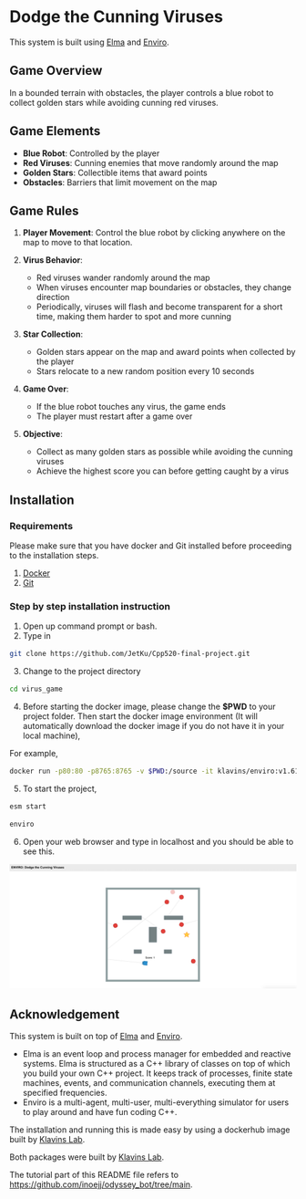 # Dodge the Cunning Viruses
This system is built using [Elma](https://github.com/klavinslab/elma) and [Enviro](https://github.com/klavinslab/enviro).

## Game Overview
In a bounded terrain with obstacles, the player controls a blue robot to collect golden stars while avoiding cunning red viruses.

## Game Elements
- **Blue Robot**: Controlled by the player
- **Red Viruses**: Cunning enemies that move randomly around the map
- **Golden Stars**: Collectible items that award points
- **Obstacles**: Barriers that limit movement on the map

## Game Rules
1. **Player Movement**: Control the blue robot by clicking anywhere on the map to move to that location.

2. **Virus Behavior**:
   - Red viruses wander randomly around the map
   - When viruses encounter map boundaries or obstacles, they change direction
   - Periodically, viruses will flash and become transparent for a short time, making them harder to spot and more cunning

3. **Star Collection**:
   - Golden stars appear on the map and award points when collected by the player
   - Stars relocate to a new random position every 10 seconds

4. **Game Over**:
   - If the blue robot touches any virus, the game ends
   - The player must restart after a game over

5. **Objective**:
   - Collect as many golden stars as possible while avoiding the cunning viruses
   - Achieve the highest score you can before getting caught by a virus


## Installation

### Requirements
Please make sure that you have docker and Git installed before proceeding to the installation steps.

1. [Docker](https://docs.docker.com/get-docker/)
2. [Git](https://git-scm.com/)

### Step by step installation instruction

1. Open up command prompt or bash.
2. Type in 
```bash
git clone https://github.com/JetKu/Cpp520-final-project.git
```
3. Change to the project directory
```bash
cd virus_game
```
4. Before starting the docker image, please change the **$PWD** to your project folder. Then start the docker image environment (It will automatically download the docker image if you do not have it in your local machine),

For example, 

```bash
docker run -p80:80 -p8765:8765 -v $PWD:/source -it klavins/enviro:v1.61 bash
```
5. To start the project, 
```bash
esm start
```
```bash
enviro
```
6. Open your web browser and type in localhost and you should be able to see this.

![](./images/screenshot.png)

## Acknowledgement

This system is built on top of [Elma](https://github.com/klavinslab/elma) and [Enviro](https://github.com/klavinslab/enviro). 

- Elma is an event loop and process manager for embedded and reactive systems. Elma is structured as a C++ library of classes on top of which you build your own C++ project. It keeps track of processes, finite state machines, events, and communication channels, executing them at specified frequencies. 
- Enviro is a multi-agent, multi-user, multi-everything simulator for users to play around and have fun coding C++.

The installation and running this is made easy by using a dockerhub image built by [Klavins Lab](https://github.com/klavinslab).

Both packages were built by [Klavins Lab](https://github.com/klavinslab).

The tutorial part of this README file refers to https://github.com/inoejj/odyssey_bot/tree/main.